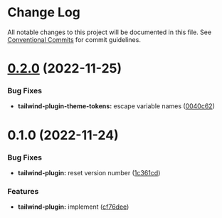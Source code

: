 # Change Log

All notable changes to this project will be documented in this file.
See [Conventional Commits](https://conventionalcommits.org) for commit guidelines.

# [0.2.0](https://github.com/tkofh/fashionable/compare/@fashionable/tailwind-plugin@0.1.0...@fashionable/tailwind-plugin@0.2.0) (2022-11-25)

### Bug Fixes

- **tailwind-plugin-theme-tokens:** escape variable names ([0040c62](https://github.com/tkofh/fashionable/commit/0040c62b25493643e8c0763ae4715506cd115973))

# 0.1.0 (2022-11-24)

### Bug Fixes

- **tailwind-plugin:** reset version number ([1c361cd](https://github.com/tkofh/fashionable/commit/1c361cdf293e4e0a396706bb0c4dd64eea1044a5))

### Features

- **tailwind-plugin:** implement ([cf76dee](https://github.com/tkofh/fashionable/commit/cf76deebc25144c1775605a87e95da7c4a2b89a7))

